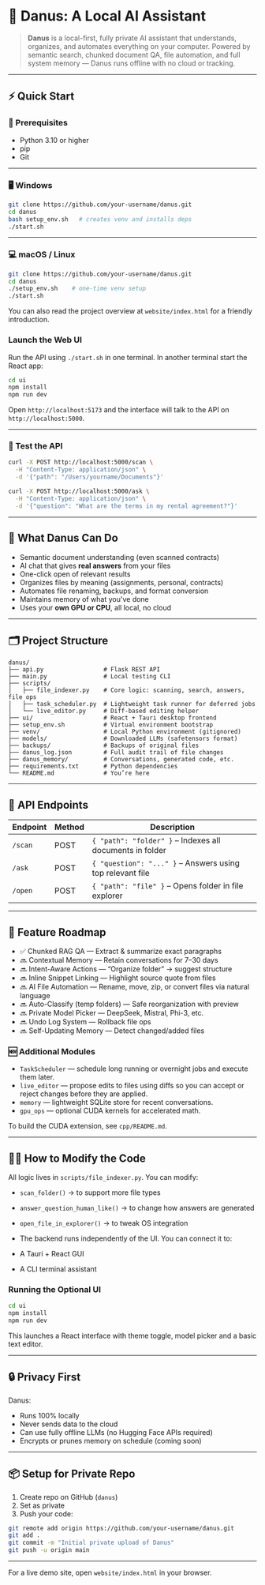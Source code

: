 # 🧠 Danus: A Local AI Assistant

> **Danus** is a local-first, fully private AI assistant that understands, organizes, and automates everything on your computer. Powered by semantic search, chunked document QA, file automation, and full system memory — Danus runs offline with no cloud or tracking.

---

## ⚡ Quick Start

### 🧰 Prerequisites

- Python 3.10 or higher
- pip
- Git

---

### 🖥️ Windows

```bash
git clone https://github.com/your-username/danus.git
cd danus
bash setup_env.sh   # creates venv and installs deps
./start.sh
```

---

### 💻 macOS / Linux

```bash
git clone https://github.com/your-username/danus.git
cd danus
./setup_env.sh    # one-time venv setup
./start.sh
```

You can also read the project overview at `website/index.html` for a friendly introduction.

### Launch the Web UI

Run the API using `./start.sh` in one terminal. In another terminal start the React app:

```bash
cd ui
npm install
npm run dev
```

Open `http://localhost:5173` and the interface will talk to the API on `http://localhost:5000`.

---

### 🧪 Test the API

```bash
curl -X POST http://localhost:5000/scan \
  -H "Content-Type: application/json" \
  -d '{"path": "/Users/yourname/Documents"}'

curl -X POST http://localhost:5000/ask \
  -H "Content-Type: application/json" \
  -d '{"question": "What are the terms in my rental agreement?"}'
```

---

## 🧠 What Danus Can Do

- Semantic document understanding (even scanned contracts)
- AI chat that gives **real answers** from your files
- One-click open of relevant results
- Organizes files by meaning (assignments, personal, contracts)
- Automates file renaming, backups, and format conversion
- Maintains memory of what you've done
- Uses your **own GPU or CPU**, all local, no cloud

---

## 🗂️ Project Structure

```plaintext
danus/
├── api.py                 # Flask REST API
├── main.py                # Local testing CLI
├── scripts/
│   ├── file_indexer.py    # Core logic: scanning, search, answers, file ops
│   ├── task_scheduler.py  # Lightweight task runner for deferred jobs
│   └── live_editor.py     # Diff-based editing helper
├── ui/                    # React + Tauri desktop frontend
├── setup_env.sh           # Virtual environment bootstrap
├── venv/                  # Local Python environment (gitignored)
├── models/                # Downloaded LLMs (safetensors format)
├── backups/               # Backups of original files
├── danus_log.json         # Full audit trail of file changes
├── danus_memory/          # Conversations, generated code, etc.
├── requirements.txt       # Python dependencies
└── README.md              # You’re here
```

---

## 💬 API Endpoints

| Endpoint | Method | Description                                               |
| -------- | ------ | --------------------------------------------------------- |
| `/scan`  | POST   | `{ "path": "folder" }` – Indexes all documents in folder  |
| `/ask`   | POST   | `{ "question": "..." }` – Answers using top relevant file |
| `/open`  | POST   | `{ "path": "file" }` – Opens folder in file explorer      |

---

## 🔮 Feature Roadmap

- ✅ Chunked RAG QA — Extract & summarize exact paragraphs
- 🔜 Contextual Memory — Retain conversations for 7–30 days
- 🔜 Intent-Aware Actions — “Organize folder” → suggest structure
- 🔜 Inline Snippet Linking — Highlight source quote from files
- 🔜 AI File Automation — Rename, move, zip, or convert files via natural language
- 🔜 Auto-Classify (temp folders) — Safe reorganization with preview
- 🔜 Private Model Picker — DeepSeek, Mistral, Phi-3, etc.
- 🔜 Undo Log System — Rollback file ops
- 🔜 Self-Updating Memory — Detect changed/added files

### 🆕 Additional Modules

- `TaskScheduler` — schedule long running or overnight jobs and execute them
  later.
- `live_editor` — propose edits to files using diffs so you can accept or reject
  changes before they are applied.
- `memory` — lightweight SQLite store for recent conversations.
- `gpu_ops` — optional CUDA kernels for accelerated math.

To build the CUDA extension, see `cpp/README.md`.

---

## 👩‍💻 How to Modify the Code

All logic lives in `scripts/file_indexer.py`. You can modify:

- `scan_folder()` → to support more file types
- `answer_question_human_like()` → to change how answers are generated
- `open_file_in_explorer()` → to tweak OS integration

- The backend runs independently of the UI. You can connect it to:

- A Tauri + React GUI
- A CLI terminal assistant

### Running the Optional UI

```bash
cd ui
npm install
npm run dev
```

This launches a React interface with theme toggle, model picker and a basic text editor.

---

## 🔒 Privacy First

Danus:

- Runs 100% locally
- Never sends data to the cloud
- Can use fully offline LLMs (no Hugging Face APIs required)
- Encrypts or prunes memory on schedule (coming soon)

---

## 📦 Setup for Private Repo

1. Create repo on GitHub (`danus`)
2. Set as private
3. Push your code:

```bash
git remote add origin https://github.com/your-username/danus.git
git add .
git commit -m "Initial private upload of Danus"
git push -u origin main
```

---

For a live demo site, open `website/index.html` in your browser.
